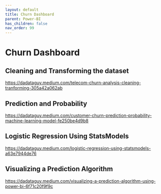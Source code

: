 ```yaml
---
layout: default
title: Churn Dashboard
parent: Power-BI
has_children: false
nav_order: 99
---
```


# Churn Dashboard


## Cleaning and Transforming the dataset

https://dadataguy.medium.com/telecom-churn-analysis-cleaning-tranforming-305a42a062ab



## Prediction and Probability

https://dadataguy.medium.com/customer-churn-prediction-probability-machine-learning-model-fe250be4d9b8



## Logistic Regression Using StatsModels

https://dadataguy.medium.com/logistic-regression-using-statsmodels-a63e7944de76



## Visualizing a Prediction Algorithm

https://dadataguy.medium.com/visualizing-a-prediction-algorithm-using-power-bi-6f71c20f9f9c

